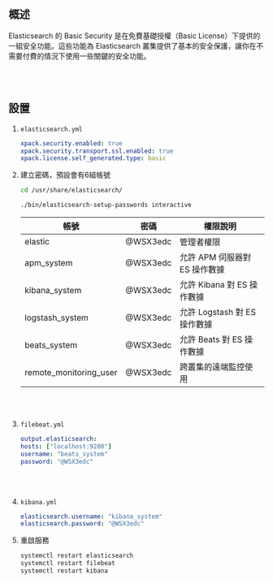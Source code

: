 ## 概述
Elasticsearch 的 Basic Security 是在免費基礎授權（Basic License）下提供的一組安全功能。這些功能為 Elasticsearch 叢集提供了基本的安全保護，讓你在不需要付費的情況下使用一些關鍵的安全功能。


<br/>

<br/>

## 設置

1. `elasticsearch.yml`

    ```yml
    xpack.security.enabled: true
    xpack.security.transport.ssl.enabled: true
    xpack.license.self_generated.type: basic
    ```


2. 建立密碼，預設會有6組帳號

    ```sh
    cd /usr/share/elasticsearch/

    ./bin/elasticsearch-setup-passwords interactive
    ```


    |帳號|密碼|權限說明|
    |--|--|--|
    |elastic|@WSX3edc|管理者權限|
    |apm_system|@WSX3edc|允許 APM 伺服器對 ES 操作數據|
    |kibana_system|@WSX3edc|允許 Kibana 對 ES 操作數據|
    |logstash_system|@WSX3edc|允許 Logstash 對 ES 操作數據|
    |beats_system|@WSX3edc|允許 Beats 對 ES 操作數據|
    |remote_monitoring_user|@WSX3edc|跨叢集的遠端監控使用|





<br/>

<br/>

3. `filebeat.yml`

    ```yml
    output.elasticsearch:
    hosts: ["localhost:9200"]
    username: "beats_system"
    password: "@WSX3edc"
    ```

<br/>

<br/>

4. `kibana.yml`

    ```yml
    elasticsearch.username: "kibana_system"
    elasticsearch.password: "@WSX3edc"
    ```

5. 重啟服務

    ```sh
    systemctl restart elasticsearch
    systemctl restart filebeat
    systemctl restart kibana
    ```
